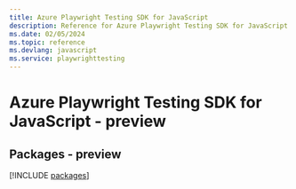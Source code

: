 ```yaml
---
title: Azure Playwright Testing SDK for JavaScript
description: Reference for Azure Playwright Testing SDK for JavaScript
ms.date: 02/05/2024
ms.topic: reference
ms.devlang: javascript
ms.service: playwrighttesting
---
```

# Azure Playwright Testing SDK for JavaScript - preview
## Packages - preview
[!INCLUDE [packages](playwright-testing-index.md)]